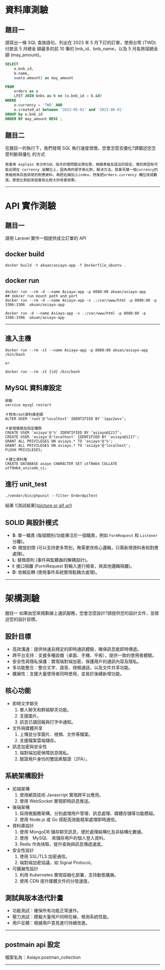 # 資料庫測驗

## 題目一
請寫出一條 SQL 查詢語句，列出在 2023 年 5 月下訂的訂單，使用台幣 (TWD) 付款且 5 月總金 額最多的前 10 筆的 bnb_id、bnb_name，以及 5 月各旅宿總金額 (may_amount)。

```SQL
SELECT 
    o.bnb_id, 
    b.name,
    sum(o.amount) as may_amount

FROM 
    orders as o 
    LFET JOIN bnbs as b on (o.bnb_id = b.id)
WHERE
    o.currency = 'TWD' AND 
    o.created_at between '2023-05-01' and '2023-06-01'
GROUP by o.bnb_id 
ORDER BY may_amount DESC ;

```

## 題目二 
在題目一的執行下，我們發現 SQL 執行速度很慢，您會怎麼去優化?請闡述您怎麼判斷與優化 的方式

```shell 
我會用 explain 來分析SQL 指令的慢問題出現在那，根據表格及語法的設定，慢的原因有可能出現在 currency 這欄位上，因為用的是字串比對，解決方法，我會另建一個currency的表格用來存放貨幣的對應資料，再把名稱加上index，然後把orders.currency 欄位改成數值，那麼比對起來就會有比較大的改善效果。
```

---

# API 實作測驗 

## 題目一 
請用 Laravel 實作一個提供成立訂單的 API

## docker build 

```shell
docker build -t akuan/asiayo-app -f Dockerfile_ubuntu .
```

## docker run 
```shell
docker run --rm -d --name Asiayo-app -p 8080:80 akuan/asiayo-app
## dokcer run mount path and port 
docker run --rm -d --name Asiayo-app -v .:/var/www/html -p 8080:80 -p 3306:3306  akuan/asiayo-app

docker run -d --name Asiayo-app -v .:/var/www/html -p 8080:80 -p 3306:3306  akuan/asiayo-app

```

---

## 進入主機

```shell
docker run --rm -it --name Asiayo-app -p 8080:80 akuan/asiayo-app /bin/bash 

or 

docker run --rm -it {id} /bin/bash 
```

## MySQL 資料庫設定
``` shell
啟動
service mysql restart

＃修改root資料庫密碼
ALTER USER 'root'@'localhost' IDENTIFIED BY ‘1qaz2wsx’;

＃新增帳號及設定權限
CREATE USER 'asiayo'@'%' IDENTIFIED BY ‘asiayo@1217’;
CREATE USER 'asiayo'@'localhost' IDENTIFIED BY 'asiayo@1217';
GRANT ALL PRIVILEGES ON asiayo.* TO 'asiayo'@'%';
GRANT ALL PRIVILEGES ON asiayo.* TO 'asiayo'@'localhost';
FLUSH PRIVILEGES;

＃建立資料庫
CREATE DATABASE asayo CHARACTER SET utf8mb4 COLLATE utf8mb4_unicode_ci;

``` 

## 進行 unit_test
```shell 
./vendor/bin/phpunit --filter OrderApiTest
```

結果
![測試結果]([picture or gif url](https://raw.githubusercontent.com/LEECHIENKUAN/ordertest/refs/heads/main/test_res.png))


## SOLID 與設計模式

- **S**: 單一職責 (每個類別/功能專注於一個職責，例如 `FormRequest` 和 `Listener` 分離)。
- **O**: 開放封閉 (可以支持更多幣別，無需更改核心邏輯，只需新增資料表和對應處理)。
- **L**: 替換原則 (事件與監聽器的解耦設計)。
- **I**: 接口隔離 (FormRequest 對輸入進行檢查，與其他邏輯隔離)。
- **D**: 依賴反轉 (使用事件系統實現鬆耦合處理)。

---

# 架構測驗

題目一 如果由您來規劃線上通訊服務，您會怎麼設計?請提供您的設計文件，並敘述您的設計目標。

## 設計目標

- 高效溝通：提供快速且穩定的即時通訊體驗，確保訊息能即時傳遞。
- 跨平台支持：支援多種設備（桌面、手機、平板），提供一致的使用者體驗。
- 安全性與隱私保護：實現端對端加密，保護用戶的通訊內容及隱私。
- 多功能整合：整合文字、語音、視頻通話，以及文件共享功能。
- 擴展性：支援大量使用者同時使用，並易於後續新增功能。

## 核心功能

- 即時文字聊天
    1. 單人聊天和群組聊天功能。
    2. 支援圖片。
    3. 訊息已讀回報與打字中通知。
- 文件與媒體共享
    1. 上傳並分享圖片、視頻、文件等檔案。
    2. 支援檔案雲端儲存。
- 訊息加密與安全性
    1. 端對端加密保障訊息隱私。
    2. 驗證用戶身份的雙因素驗證（2FA）。

## 系統架構設計

- 前端架構
    1. 使用網頁技術 Javascript 實現跨平台應用。
    2. 使用 WebSocket 實現即時訊息推送。
- 後端架構
    1. 採用微服務架構，分別處理用戶管理、訊息處理、媒體存儲等功能模組。
    2. 使用 Node.js 或 Go 搭配高效能框架處理即時通信。
- 資料庫設計
    1. 使用 MongoDB 儲存聊天訊息，便於處理結構化及非結構化數據。
    2. 使用　MySQL　來儲存用戶的個人登入資料。
    3. Redis 作為快取，提升查詢與訊息傳遞速度。
- 安全性設計
    1. 使用 SSL/TLS 加密通信。
    2. 端對端加密協議，如 Signal Protocol。
- 可擴展性設計
    1. 利用 Kubernetes 實現容器化部署，支持動態擴展。
    2. 使用 CDN 提升媒體文件的分發速度。

## 測試與版本迭代計畫

- 功能測試：確保所有功能正常運作。
- 壓力測試：模擬大量用戶同時在線，檢測系統性能。
- 用戶反饋：根據用戶意見進行持續改進。

---

## postmain api 設定

檔案名為：Asiayo.postman_collection

---
